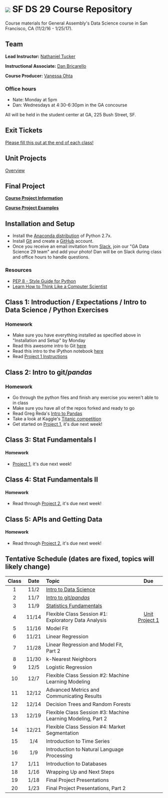 # ![](https://ga-dash.s3.amazonaws.com/production/assets/logo-9f88ae6c9c3871690e33280fcf557f33.png)  SF DS 29 Course Repository

Course materials for General Assembly's Data Science course in San Francisco, CA (11/2/16 - 1/25/17).

## Team

**Lead Instructor:** [Nathaniel Tucker](http://www.knathanieltucker.com/)

**Instructional Associate:** [Dan Bricarello](http://bricdata.science)

**Course Producer:** [Vanessa Ohta](mailto:vanessa@generalassemb.ly)

### Office hours

* Nate: Monday at 5pm
* Dan: Wednesdays at 4:30-6:30pm in the GA concourse

All will be held in the student center at GA, 225 Bush Street, SF.

## Exit Tickets

[Please fill this out at the end of each class!](http://bit.ly/dat29exitticket)

## Unit Projects

[Overview](projects/unit-projects)

## Final Project

**[Course Project Information](project.md)**

**[Course Project Examples](project-examples.md)**

## Installation and Setup

* Install the [Anaconda distribution](http://continuum.io/downloads) of Python 2.7x.
* Install [Git](http://git-scm.com/book/en/v2/Getting-Started-Installing-Git) and create a [GitHub](https://github.com/) account.
* Once you receive an email invitation from [Slack](https://gadatascience29.slack.com), join our "GA Data Science 29 team" and add your photo! Dan will be on Slack during class and office hours to handle questions.

### Resources
* [PEP 8 - Style Guide for Python](http://www.python.org/dev/peps/pep-0008)
* [Learn How to Think Like a Computer Scientist](http://interactivepython.org/runestone/static/thinkcspy/toc.html#t-o-c)

## Class 1: Introduction / Expectations / Intro to Data Science / Python Exercises

### Homework
* Make sure you have everything installed as specified above in "Installation and Setup" by Monday
* Read this awesome intro to Git [here](http://www.dataschool.io/tag/git/)
* Read this intro to the iPython notebook [here](http://www.randalolson.com/2012/05/12/a-short-demo-on-how-to-use-ipython-notebook-as-a-research-notebook/)
* Read [Project 1 Instructions](./projects/unit-projects/project-1/)

## Class 2: Intro to git/_pandas_

### Homework
* Go through the python files and finish any exercise you weren't able to in class
* Make sure you have all of the repos forked and ready to go
* Read Greg Reda's [Intro to Pandas](http://www.gregreda.com/2013/10/26/intro-to-pandas-data-structures/)
* Take a look at Kaggle's [Titanic competition](https://www.kaggle.com/c/titanic)
* Get started on [Project 1](./projects/unit-projects/project-1/), it's due next week!

## Class 3: Stat Fundamentals I

#### Homework

* [Project 1](./projects/unit-projects/project-1/), it's due next week!

## Class 4: Stat Fundamentals II

#### Homework

* Read through [Project 2](projects/unit-projects/project-1/), it's due next week!

## Class 5: APIs and Getting Data

#### Homework

* Read through [Project 2](projects/unit-projects/project-1/), it's due next week!

## Tentative Schedule (dates are fixed, topics will likely change)

| Class | Date | Topic | Due |
|:---:|:---:|:---|:---:|
| 1 | 11/2 | [Intro to Data Science](lessons/lesson-01) | |
| 2 | 11/7 | [Intro to git/_pandas_](lessons/lesson-02) | |
| 3 | 11/9 | [Statistics Fundamentals](lessons/lesson-03) | |
| 4 | 11/14 | Flexible Class Session #1: Exploratory Data Analysis |[Unit Project 1](projects/unit-projects/project-1)|
| 5 | 11/16 | Model Fit | |
| 6 | 11/21 | Linear Regression | |
| 7 | 11/28 | Linear Regression and Model Fit, Part 2 | |
| 8 | 11/30 | k-Nearest Neighbors | |
| 9 | 12/5 | Logistic Regression | |
| 10 | 12/7 | Flexible Class Session #2: Machine Learning Modeling | |
| 11 | 12/12 | Advanced Metrics and Communicating Results | |
| 12 | 12/14 | Decision Trees and Random Forests | |
| 13 | 12/19 | Flexible Class Session #3: Machine Learning Modeling, Part 2 | |
| 14 | 12/21 | Flexible Class Session #4: Market Segmentation | |
| 15 | 1/4 | Introduction to Time Series | |
| 16 | 1/9 | Introduction to Natural Language Processing | |
| 17 | 1/11 | Introduction to Databases | |
| 18 | 1/16 | Wrapping Up and Next Steps | |
| 19 | 1/18 | Final Project Presentations | |
| 20 | 1/23 | Final Project Presentations, Part 2 | |
